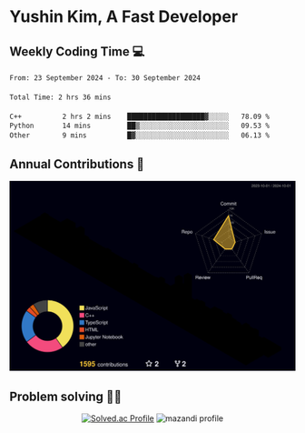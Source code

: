 # Yushin Kim, A Fast Developer

## Weekly Coding Time 💻

<!--START_SECTION:waka-->

```txt
From: 23 September 2024 - To: 30 September 2024

Total Time: 2 hrs 36 mins

C++          2 hrs 2 mins    ███████████████████▓░░░░░   78.09 %
Python       14 mins         ██▒░░░░░░░░░░░░░░░░░░░░░░   09.53 %
Other        9 mins          █▓░░░░░░░░░░░░░░░░░░░░░░░   06.13 %
```

<!--END_SECTION:waka-->

## Annual Contributions 🏃

![](./profile-3d-contrib/profile-night-rainbow.svg)

## Problem solving 👨‍💻

<div align="center">

[![Solved.ac Profile](http://mazassumnida.wtf/api/v2/generate_badge?boj=kys010306)](https://solved.ac/kys010306)
![mazandi profile](http://mazandi.herokuapp.com/api?handle=kys010306&theme=dark)

</div>
